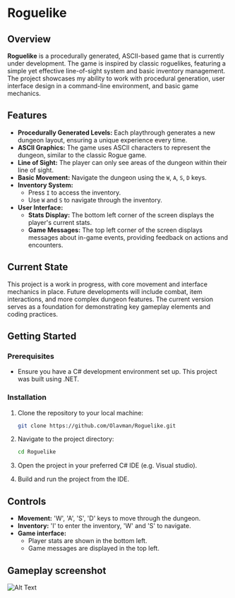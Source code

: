 # Roguelike

## Overview

**Roguelike** is a procedurally generated, ASCII-based game that is currently under development. The game is inspired by classic roguelikes, featuring a simple yet effective line-of-sight system and basic inventory management. The project showcases my ability to work with procedural generation, user interface design in a command-line environment, and basic game mechanics.

## Features

- **Procedurally Generated Levels:** Each playthrough generates a new dungeon layout, ensuring a unique experience every time.
- **ASCII Graphics:** The game uses ASCII characters to represent the dungeon, similar to the classic Rogue game.
- **Line of Sight:** The player can only see areas of the dungeon within their line of sight.
- **Basic Movement:** Navigate the dungeon using the `W`, `A`, `S`, `D` keys.
- **Inventory System:** 
  - Press `I` to access the inventory.
  - Use `W` and `S` to navigate through the inventory.
- **User Interface:**
  - **Stats Display:** The bottom left corner of the screen displays the player's current stats.
  - **Game Messages:** The top left corner of the screen displays messages about in-game events, providing feedback on actions and encounters.

## Current State

This project is a work in progress, with core movement and interface mechanics in place. Future developments will include combat, item interactions, and more complex dungeon features. The current version serves as a foundation for demonstrating key gameplay elements and coding practices.

## Getting Started

### Prerequisites

- Ensure you have a C# development environment set up. This project was built using .NET.

### Installation

1. Clone the repository to your local machine:
   ```bash
   git clone https://github.com/Olavman/Roguelike.git
   
2. Navigate to the project directory:
   ```bash
   cd Roguelike

3. Open the project in your preferred C# IDE (e.g. Visual studio).

4. Build and run the project from the IDE.

## Controls
- **Movement:** 'W', 'A', 'S', 'D' keys to move through the dungeon.
- **Inventory:** 'I' to enter the inventory, 'W' and 'S' to navigate.
- **Game interface:**
  - Player stats are shown in the bottom left.
  - Game messages are displayed in the top left.
 
## Gameplay screenshot
![Alt Text](./assets/screenshot.png)
